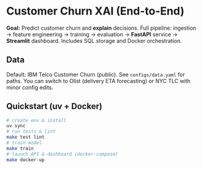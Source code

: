 # Customer Churn XAI (End-to-End)

**Goal:** Predict customer churn and **explain** decisions. Full pipeline:
ingestion → feature engineering → training → evaluation → **FastAPI** service → **Streamlit** dashboard.
Includes SQL storage and Docker orchestration.

## Data
Default: IBM Telco Customer Churn (public). See `configs/data.yaml` for paths.
You can switch to Olist (delivery ETA forecasting) or NYC TLC with minor config edits.

## Quickstart (uv + Docker)
```bash
# create env & install
uv sync
# run tests & lint
make test lint
# train model
make train
# launch API & dashboard (docker-compose)
make docker-up
